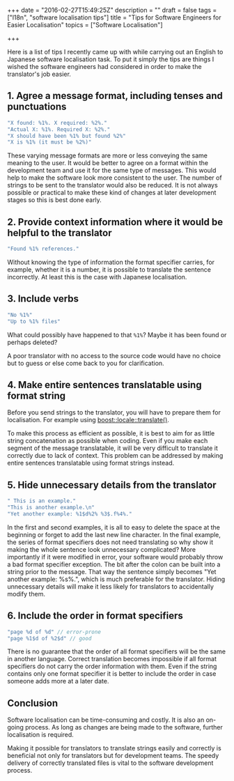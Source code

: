 +++
date = "2016-02-27T15:49:25Z"
description = ""
draft = false
tags = ["l18n", "software localisation tips"]
title = "Tips for Software Engineers for Easier Localisation"
topics = ["Software Localisation"]

+++

Here is a list of tips I recently came up with while carrying out an English to Japanese software localisation task. To put it simply the tips are things I wished the software engineers had considered in order to make the translator's job easier.

<!--more-->

## 1. Agree a message format, including tenses and punctuations

```cpp
"X found: %1%. X required: %2%."
"Actual X: %1%. Required X: %2%."
"X should have been %1% but found %2%"
"X is %1% (it must be %2%)"
```

These varying message formats are more or less conveying the same meaning to the user. It would be better to agree on a format within the development team and use it for the same type of messages. This would help to make the software look more consistent to the user. The number of strings to be sent to the translator would also be reduced.  It is not always possible or practical to make these kind of changes at later development stages so this is best done early.

## 2. Provide context information where it would be helpful to the translator

```cpp
"Found %1% references."
```

Without knowing the type of information the format specifier carries, for example, whether it is a number, it is possible to translate the sentence incorrectly. At least this is the case with Japanese localisation.

## 3. Include verbs

```cpp
"No %1%"
"Up to %1% files"
```

What could possibly have happened to that `%1%`? Maybe it has been found or perhaps deleted?

A poor translator with no access to the source code would have no choice but to guess or else come back to you for clarification.

## 4. Make entire sentences translatable using format string

Before you send strings to the translator, you will have to prepare them for localisation. For example using [boost::locale::translate()](http://www.boost.org/doc/libs/1_56_0/libs/locale/doc/html/messages_formatting.html). 

To make this process as efficient as possible, it is best to aim for as little string concatenation as possible when coding. Even if you make each segment of the message translatable, it will be very difficult to translate it correctly due to lack of context. This problem can be addressed by making entire sentences translatable using format strings instead.

## 5. Hide unnecessary details from the translator

```cpp
" This is an example."
"This is another example.\n"
"Yet another example: %1$d%2% %3$.f%4%."
```

In the first and second examples, it is all to easy to delete the space at the beginning or forget to add the last new line character. In the final example, the series of format specifiers does not need translating so why show it making the whole sentence look unnecessary complicated? More importantly if it were modified in error, your software would probably throw a bad format specifier exception. The bit after the colon can be built into a string prior to the message. That way the sentence simply becomes "Yet another example: %s%.", which is much preferable for the translator.  Hiding unnecessary details will make it less likely for translators to accidentally modify them.

## 6. Include the order in format specifiers

```cpp
"page %d of %d" // error-prone
"page %1$d of %2$d" // good
```

There is no guarantee that the order of all format specifiers will be the same in another language. Correct translation becomes impossible if all format specifiers do not carry the order information with them. Even if the string contains only one format specifier it is better to include the order in case someone adds more at a later date.

## Conclusion

Software localisation can be time-consuming and costly. It is also an on-going process. As long as changes are being made to the software, further localisation is required. 

Making it possible for translators to translate strings easily and correctly is beneficial not only for translators but for development teams. The speedy delivery of correctly translated files is vital to the software development process.

